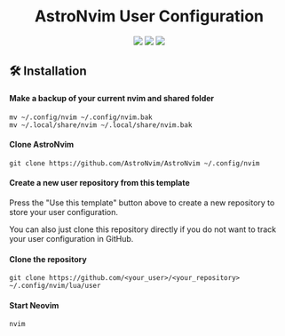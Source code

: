 <h1 align="center">AstroNvim User Configuration</h1>

<div align="center">
<img src="https://img.shields.io/github/last-commit/hellovuong/AstroNvim_hellovuong?style=for-the-badge&logo=github&color=a6da95&logoColor=D9E0EE&labelColor=302D41"/>
<img src="https://img.shields.io/github/repo-size/hellovuong/AstroNvim_hellovuong?style=for-the-badge&logo=dropbox&color=7dc4e4&logoColor=D9E0EE&labelColor=302D41"/>
<img src="https://img.shields.io/github/license/hellovuong/AstroNvim_hellovuong?style=for-the-badge&logo=powerpages&color=cba6f7&logoColor=D9E0EE&labelColor=302D41"/>
</div>

## 🛠️ Installation

#### Make a backup of your current nvim and shared folder

```shell
mv ~/.config/nvim ~/.config/nvim.bak
mv ~/.local/share/nvim ~/.local/share/nvim.bak
```

#### Clone AstroNvim

```shell
git clone https://github.com/AstroNvim/AstroNvim ~/.config/nvim
```

#### Create a new user repository from this template

Press the "Use this template" button above to create a new repository to store your user configuration.

You can also just clone this repository directly if you do not want to track your user configuration in GitHub.

#### Clone the repository

```shell
git clone https://github.com/<your_user>/<your_repository> ~/.config/nvim/lua/user
```

#### Start Neovim

```shell
nvim
```
